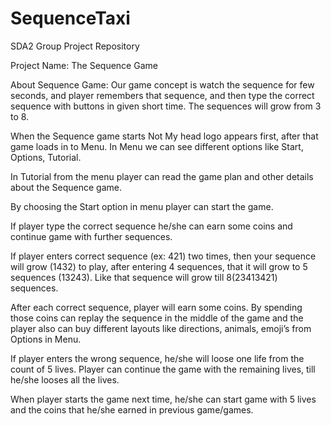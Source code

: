 # SequenceTaxi
SDA2 Group Project Repository

Project Name: The Sequence Game

About Sequence Game: Our game concept is watch the sequence for few seconds, and player remembers that sequence, and then type the correct sequence with buttons in given short time.
The sequences will grow from 3 to 8.

When the Sequence game starts Not My head logo appears first, after that game loads in to Menu. In Menu we can see different options like Start, Options, Tutorial.

In Tutorial from the menu player can read the game plan and other details about the Sequence game.

By choosing the Start option in menu player can start the game.

If player type the correct sequence he/she can earn some coins and continue game with further sequences. 


If player enters correct sequence (ex: 421) two times, then your sequence will grow (1432) to play, after entering 4 sequences, that it will grow to 5 sequences (13243). Like that sequence will grow till 8(23413421) sequences.

After each correct sequence, player will earn some coins. By spending those coins can replay the sequence in the middle of the game and the player also can buy different layouts like directions, animals, emoji’s from Options in Menu.

If player enters the wrong sequence, he/she will loose one life from the count of 5 lives. Player can continue the game with the remaining lives, till he/she looses all the lives.


When player starts the game next time, he/she can start game with 5 lives and the coins that he/she earned in previous game/games.

